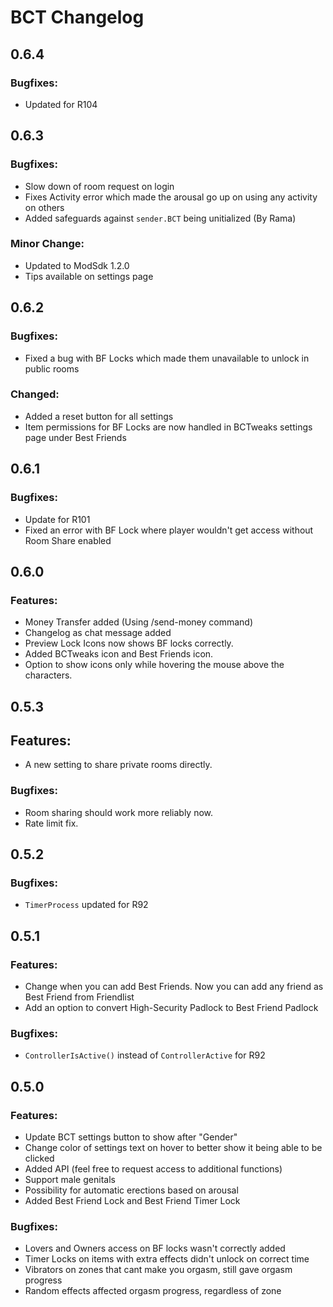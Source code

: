 # BCT Changelog

## 0.6.4
### Bugfixes:
- Updated for R104

## 0.6.3
### Bugfixes:
- Slow down of room request on login
- Fixes Activity error which made the arousal go up on using any activity on others
- Added safeguards against `sender.BCT` being unitialized (By Rama)

### Minor Change:
- Updated to ModSdk 1.2.0
- Tips available on settings page

## 0.6.2
### Bugfixes:
- Fixed a bug with BF Locks which made them unavailable to unlock in public rooms

### Changed:
- Added a reset button for all settings
- Item permissions for BF Locks are now handled in BCTweaks settings page under Best Friends

## 0.6.1
### Bugfixes:
- Update for R101
- Fixed an error with BF Lock where player wouldn't get access without Room Share enabled

## 0.6.0
### Features:
- Money Transfer added (Using /send-money command)
- Changelog as chat message added
- Preview Lock Icons now shows BF locks correctly.
- Added BCTweaks icon and Best Friends icon.
- Option to show icons only while hovering the mouse above the characters.

## 0.5.3
## Features:
- A new setting to share private rooms directly.

### Bugfixes:
- Room sharing should work more reliably now.
- Rate limit fix.

## 0.5.2
### Bugfixes:
- `TimerProcess` updated for R92

## 0.5.1
### Features:
- Change when you can add Best Friends. Now you can add any friend as Best Friend from Friendlist
- Add an option to convert High-Security Padlock to Best Friend Padlock

### Bugfixes:
- `ControllerIsActive()` instead of `ControllerActive` for R92

## 0.5.0
### Features:
- Update BCT settings button to show after "Gender"
- Change color of settings text on hover to better show it being able to be clicked
- Added API (feel free to request access to additional functions)
- Support male genitals
- Possibility for automatic erections based on arousal
- Added Best Friend Lock and Best Friend Timer Lock

### Bugfixes:
- Lovers and Owners access on BF locks wasn't correctly added 
- Timer Locks on items with extra effects didn't unlock on correct time
- Vibrators on zones that cant make you orgasm, still gave orgasm progress
- Random effects affected orgasm progress, regardless of zone